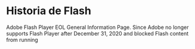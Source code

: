 # Historia de Flash

Adobe Flash Player EOL General Information Page. Since Adobe no longer supports Flash Player after December 31, 2020 and blocked Flash content from running
